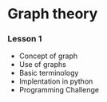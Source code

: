 # Graph theory

### Lesson 1
- Concept of graph
- Use of graphs
- Basic terminology
- Implentation in python
- Programming Challenge
